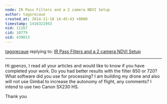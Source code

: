 ```yaml
---
node: IR Pass Filters and a 2 camera NDVI Setup
author: tagorecaue
created_at: 2014-11-18 14:45:43 +0000
timestamp: 1416321943
nid: 11167
cid: 10779
uid: 430013
---
```




[tagorecaue](../profile/tagorecaue) replying to: [IR Pass Filters and a 2 camera NDVI Setup](../notes/dlaflash/09-21-2014/ir-pass-filters-and-a-2-camera-ndvi-setup)

----
Hi gpenzo, I read all your articles and would like to know if you have completed your work. Do you had better results with the filter 850 or 720? What software did you use for processing? I am building my drone and also will not use Gimbal to increase the autonomy of flight, any comments? I intend to use two Canon SX230 HS.

Thank you